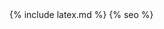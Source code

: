 <head>
  <meta charset="utf-8" />
  <meta http-equiv="X-UA-Compatible" content="IE=edge" />
  <meta name="viewport" content="width=device-width, initial-scale=1" />
  <link rel="shortcut icon" href="{{ site.github.url }}/assets/icon/logo.svg">
  <title>{{ site.title }}</title>
  <link rel="preload" href="{{ site.github.url }}/assets/css/fonts/cantarell-extrabold.woff2" as="font" type="font/woff2" crossorigin="anonymous"/>
  <link rel="preload" href="{{ site.github.url }}/assets/css/fonts/cantarell-bold.woff2" as="font" type="font/woff2" crossorigin="anonymous"/>
  <link rel="preload" href="{{ site.github.url }}/assets/css/fonts/cantarell-regular.woff2" as="font" type="font/woff2" crossorigin="anonymous"/>
  <link rel="preload" href="{{ site.github.url }}/assets/css/fonts/cantarell-thin.woff2" as="font" type="font/woff2" crossorigin="anonymous"/>
  <link rel="preload" href="{{ site.github.url }}/assets/css/fonts/cantarell-light.woff2" as="font" type="font/woff2" crossorigin="anonymous"/>
  <link rel="stylesheet" href="{{ site.github.url }}/assets/css/main.css" />
  <link rel="stylesheet" async href="{{ site.github.url }}/assets/css/syntax.css" />
  {% include latex.md %}
  {% seo %}
</head>

